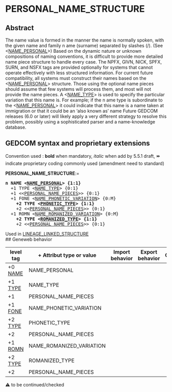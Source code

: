 ﻿# PERSONAL_NAME_STRUCTURE
## Abstract
The name value is formed in the manner the name is normally spoken, with the given name and family
n ame (surname) separated by slashes (/). (See &lt;<a href=Ged.NAME_PERSONAL.md>NAME_PERSONAL</a>&gt;) Based on the
dynamic nature or unknown compositions of naming conventions, it is difficult to provide more
detailed name piece structure to handle every case. The NPFX, GIVN, NICK, SPFX, SURN, and
NSFX tags are provided optionally for systems that cannot operate effectively with less structured
information.  For current future compatibility, all systems must construct their names based on the
&lt;<a href=Ged.NAME_PERSONAL.md>NAME_PERSONAL</a>&gt; structure. Those using the optional name pieces should assume that few
systems will process them, and most will not provide the name pieces.
A &lt;<a href=Ged.NAME_TYPE.md>NAME_TYPE</a>&gt; is used to specify the particular variation that this name is.  For example; if the
n ame type is subordinate to the &lt;<a href=Ged.NAME_PERSONAL.md>NAME_PERSONAL</a>&gt; it could indicate that this name is a name
taken at immigration or that it could be an ‘also known as’ name
Future GEDCOM releases (6.0 or later) will likely apply a very different strategy to resolve this
problem, possibly using a sophisticated parser and a name-knowledge database.


## GEDCOM syntax and proprietary extensions
Convention used : **bold** when mandatory, _italic_ when add by 5.5.1 draft, &#x23E9; indicate proprietary coding commonly used (amendment need to standard)<br />

**PERSONAL_NAME_STRUCTURE**:=
<pre>
<b>n NAME &lt;<a href=Ged.NAME_PERSONAL.md>NAME_PERSONAL</a>&gt; {1:1}</b>
  +1 TYPE &lt;<a href=Ged.NAME_TYPE.md>NAME_TYPE</a>&gt; {0:1}
  +1 &lt;&lt;<a href=Ged.PERSONAL_NAME_PIECES.md>PERSONAL_NAME_PIECES</a>&gt;&gt; {0:1}
  +1 FONE &lt;<a href=Ged.NAME_PHONETIC_VARIATION.md>NAME_PHONETIC_VARIATION</a>&gt; {0:M}
<b>    +2 TYPE &lt;<a href=Ged.PHONETIC_TYPE.md>PHONETIC_TYPE</a>&gt; {1:1}</b>
    +2 &lt;&lt;<a href=Ged.PERSONAL_NAME_PIECES.md>PERSONAL_NAME_PIECES</a>&gt;&gt; {0:1}
  +1 ROMN &lt;<a href=Ged.NAME_ROMANIZED_VARIATION.md>NAME_ROMANIZED_VARIATION</a>&gt; {0:M}
<b>    +2 TYPE &lt;<a href=Ged.ROMANIZED_TYPE.md>ROMANIZED_TYPE</a>&gt; {1:1}</b>
    +2 &lt;&lt;<a href=Ged.PERSONAL_NAME_PIECES.md>PERSONAL_NAME_PIECES</a>&gt;&gt; {0:1}
</pre>
Used in <a href=Ged.LINEAGE_LINKED_STRUCTURE.md>LINEAGE_LINKED_STRUCTURE</a><br />## Geneweb behavior

level tag  | + Attribut type or value | Import behavior | Export behavior  | Comment 
---------- | ------------- | :---------------: | :-----------------:| -----------
+0 <a href=Ged.GLOSSARY.md#NAME>NAME</a> | NAME_PERSONAL | | |
+1 <a href=Ged.GLOSSARY.md#TYPE>TYPE</a> | NAME_TYPE | | |
+1  | PERSONAL_NAME_PIECES | | |
+1 <a href=Ged.GLOSSARY.md#FONE>FONE</a> | NAME_PHONETIC_VARIATION | | |
+2 <a href=Ged.GLOSSARY.md#TYPE>TYPE</a> | PHONETIC_TYPE | | |
+2  | PERSONAL_NAME_PIECES | | |
+1 <a href=Ged.GLOSSARY.md#ROMN>ROMN</a> | NAME_ROMANIZED_VARIATION | | |
+2 <a href=Ged.GLOSSARY.md#TYPE>TYPE</a> | ROMANIZED_TYPE | | |
+2  | PERSONAL_NAME_PIECES | | |

:warning: to be continued/checked

